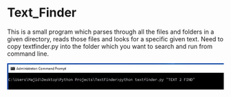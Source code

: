 # Text_Finder

This is a small program which parses through all the files and folders in a given directory, reads those files and looks for a specific given text. 
Need to copy textfinder.py into the folder which you want to search and run from command line.

![Alt text](https://github.com/majidpy/Text_Finder/blob/master/Capture.JPG?raw=true "Optional Title")
